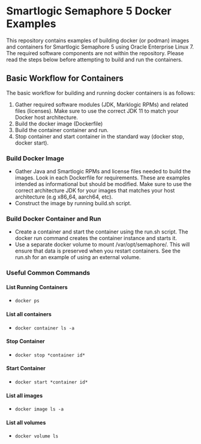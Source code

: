 # Smartlogic Semaphore 5 Docker Examples

This repository contains examples of building docker (or podman) images and containers for Smartlogic Semaphore 5 using Oracle Enterprise Linux 7. The required software components are not within the repository. Please read the steps below before attempting to build and run the containers.

## Basic Workflow for Containers
The basic workflow for building and running docker containers is as follows:

  1. Gather required software modules (JDK, Marklogic RPMs) and related files (licenses).
     Make sure to use the correct JDK 11 to match your Docker host architecture.
  2. Build the docker image (Dockerfile)
  3. Build the container container and run.
  4. Stop container and start container in the standard way (docker stop, docker start).

### Build Docker Image
  - Gather Java and Smartlogic RPMs and license files needed to build the images. Look in each Dockerfile for requirements. These are examples intended as informational but should be modified. Make sure to use the correct architecture JDK for your images that matches your host architecture (e.g x86_64, aarch64, etc). 
  - Construct the image by running build.sh script.

### Build Docker Container and Run
  - Create a container and start the container using the run.sh script.
    The docker run command creates the container instance and starts it.
  - Use a separate docker volume to mount /var/opt/semaphore/. This will
    ensure that data is preserved when you restart containers. See the run.sh for an example of using an external volume.

### Useful Common Commands

#### List Running Containers
  - `docker ps`

#### List all containers
  - `docker container ls -a`

#### Stop Container
  - `docker stop *container id*`

#### Start Container
  - `docker start *container id*`

#### List all images
  - `docker image ls -a`

#### List all volumes
  - `docker volume ls`
